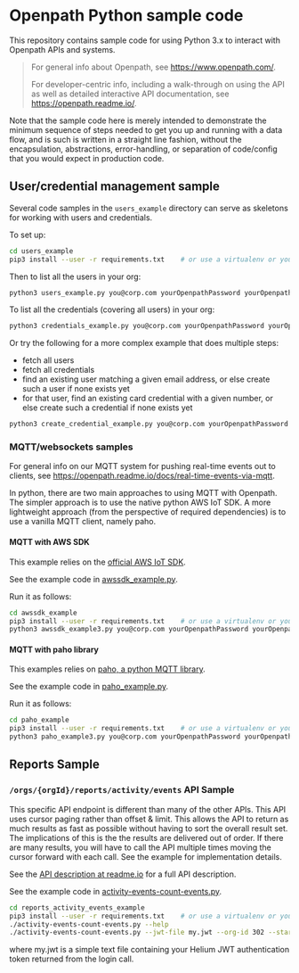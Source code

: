 # Openpath Python sample code

This repository contains sample code for using Python 3.x to interact with Openpath APIs and systems.

> For general info about Openpath, see https://www.openpath.com/.
>
> For developer-centric info, including a walk-through on using the API as well as detailed interactive API documentation, see https://openpath.readme.io/.

Note that the sample code here is merely intended to demonstrate the minimum sequence of steps needed to get you up and running with a data flow, and is such is written in a straight line fashion, without the encapsulation, abstractions, error-handling, or separation of code/config that you would expect in production code.

## User/credential management sample

Several code samples in the `users_example` directory can serve as
skeletons for working with users and credentials.

To set up:

```sh
cd users_example
pip3 install --user -r requirements.txt    # or use a virtualenv or your other preferred approach to python packages
```

Then to list all the users in your org:

```sh
python3 users_example.py you@corp.com yourOpenpathPassword yourOpenpathOrgId
```

To list all the credentials (covering all users) in your org:

```sh
python3 credentials_example.py you@corp.com yourOpenpathPassword yourOpenpathOrgId
```

Or try the following for a more complex example that does multiple steps:

- fetch all users
- fetch all credentials
- find an existing user matching a given email address, or else create such a user if none exists yet
- for that user, find an existing card credential with a given number, or else create such a credential if none exists yet

```sh
python3 create_credential_example.py you@corp.com yourOpenpathPassword yourOpenpathOrgId emailAddressOfUserToFindOrCreate cardNumberInOpenpath64BitFormat
```

### MQTT/websockets samples

For general info on our MQTT system for pushing real-time events out to clients, see https://openpath.readme.io/docs/real-time-events-via-mqtt.

In python, there are two main approaches to using MQTT with Openpath. The simpler approach is to use the native python AWS IoT SDK. A more lightweight approach (from the perspective of required dependencies) is to use a vanilla MQTT client, namely paho.

#### MQTT with AWS SDK

This example relies on the [official AWS IoT SDK](https://github.com/aws/aws-iot-device-sdk-python).

See the example code in [awssdk_example.py](awssdk_example/awssdk_example.py).

Run it as follows:

```sh
cd awssdk_example
pip3 install --user -r requirements.txt    # or use a virtualenv or your other preferred approach to python packages
python3 awssdk_example3.py you@corp.com yourOpenpathPassword yourOpenpathOrgId yourOpenpathAcuId
```

#### MQTT with paho library

This examples relies on [paho, a python MQTT library](https://github.com/eclipse/paho.mqtt.python).

See the example code in [paho_example.py](paho_example/paho_example.py).

Run it as follows:

```sh
cd paho_example
pip3 install --user -r requirements.txt    # or use a virtualenv or your other preferred approach to python packages
python3 paho_example3.py you@corp.com yourOpenpathPassword yourOpenpathOrgId yourOpenpathAcuId
```

## Reports Sample

### `/orgs/{orgId}/reports/activity/events` API Sample

This specific API endpoint is different than many of the other APIs. This API uses cursor paging rather than offset & limit. This allows the API to return as much results as fast as possible without having to sort the overall result set. The implications of this is the the results are delivered out of order. If there are many results, you will have to call the API multiple times moving the cursor forward with each call. See the example for implementation details.

See the [API description at readme.io](https://openpath.readme.io/reference/getactivityevents-1) for a full API description.

See the example code in [activity-events-count-events.py](reports_activity_events_example/activity-events-count-events.py).

```sh
cd reports_activity_events_example
pip3 install --user -r requirements.txt    # or use a virtualenv or your other preferred approach to python packages
./activity-events-count-events.py --help
./activity-events-count-events.py --jwt-file my.jwt --org-id 302 --start-date '2022-01-01T00:00:00' --end-date '2022-02-01T00:00:00'
```

where my.jwt is a simple text file containing your Helium JWT authentication token returned from the login call.
